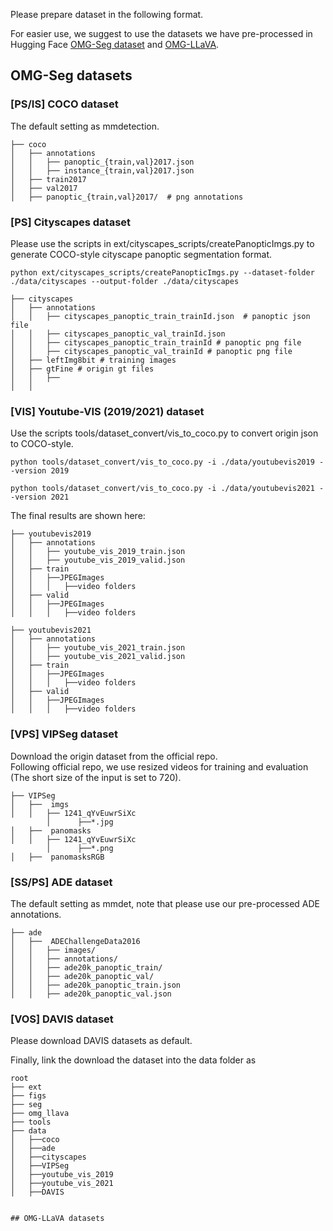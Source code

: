 Please prepare dataset in the following format.


For easier use, we suggest to use the datasets we have pre-processed in Hugging Face [OMG-Seg dataset](https://huggingface.co/HarborYuan/omgseg_data)
and [OMG-LLaVA](https://huggingface.co/datasets/zhangtao-whu/OMG-LLaVA).

## OMG-Seg datasets

### [PS/IS] COCO dataset

The default setting as mmdetection.

```
├── coco
│   ├── annotations
│   │   ├── panoptic_{train,val}2017.json
│   │   ├── instance_{train,val}2017.json
│   ├── train2017
│   ├── val2017
│   ├── panoptic_{train,val}2017/  # png annotations
```


### [PS] Cityscapes dataset

Please use the scripts in ext/cityscapes_scripts/createPanopticImgs.py to generate COCO-style cityscape panoptic segmentation format.

```commandline
python ext/cityscapes_scripts/createPanopticImgs.py --dataset-folder ./data/cityscapes --output-folder ./data/cityscapes
```


```
├── cityscapes
│   ├── annotations
│   │   ├── cityscapes_panoptic_train_trainId.json  # panoptic json file 
│   │   ├── cityscapes_panoptic_val_trainId.json 
│   │   ├── cityscapes_panoptic_train_trainId # panoptic png file
│   │   ├── cityscapes_panoptic_val_trainId # panoptic png file
│   ├── leftImg8bit # training images
│   ├── gtFine # origin gt files 
│   │   ├──
│   │   
```


### [VIS] Youtube-VIS (2019/2021) dataset 


Use the scripts tools/dataset_convert/vis_to_coco.py to convert origin json to COCO-style.

```commandline
python tools/dataset_convert/vis_to_coco.py -i ./data/youtubevis2019 --version 2019
```

```commandline
python tools/dataset_convert/vis_to_coco.py -i ./data/youtubevis2021 --version 2021
```


The final results are shown here:

```
├── youtubevis2019
│   ├── annotations
│   │   ├── youtube_vis_2019_train.json
│   │   ├── youtube_vis_2019_valid.json
│   ├── train
│   │   ├──JPEGImages
│   │   │   ├──video folders
│   ├── valid
│   │   ├──JPEGImages
│   │   │   ├──video folders
```

```
├── youtubevis2021
│   ├── annotations
│   │   ├── youtube_vis_2021_train.json
│   │   ├── youtube_vis_2021_valid.json
│   ├── train
│   │   ├──JPEGImages
│   │   │   ├──video folders
│   ├── valid
│   │   ├──JPEGImages
│   │   │   ├──video folders
```


### [VPS] VIPSeg dataset

Download the origin dataset from the official repo.\
Following official repo, we use resized videos for training and evaluation (The short size of the input is set to 720).

```
├── VIPSeg
│   ├──  imgs
│   │   ├── 1241_qYvEuwrSiXc
        │      ├──*.jpg
│   ├──  panomasks 
│   │   ├── 1241_qYvEuwrSiXc
        │      ├──*.png
│   ├──  panomasksRGB 
```

### [SS/PS] ADE dataset

The default setting as mmdet, note that please use our pre-processed ADE annotations.

```
├── ade
│   ├──  ADEChallengeData2016
│   │   ├── images/
│   │   ├── annotations/
│   │   ├── ade20k_panoptic_train/
│   │   ├── ade20k_panoptic_val/
│   │   ├── ade20k_panoptic_train.json
│   │   ├── ade20k_panoptic_val.json
```

### [VOS] DAVIS dataset

Please download DAVIS datasets as default.


Finally, link the download the dataset into the data folder as 

```
root
├── ext
├── figs
├── seg
├── omg_llava
├── tools
├── data
│   ├──coco
│   ├──ade
│   ├──cityscapes
│   ├──VIPSeg
│   ├──youtube_vis_2019
│   ├──youtube_vis_2021
│   ├──DAVIS


## OMG-LLaVA datasets

